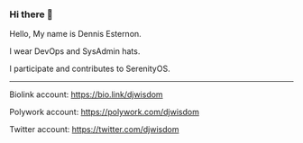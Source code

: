 ### Hi there 👋

Hello, My name is Dennis Esternon.

I wear DevOps and SysAdmin hats. 

I participate and contributes to SerenityOS.

----
Biolink account: https://bio.link/djwisdom

Polywork account: https://polywork.com/djwisdom

Twitter account: https://twitter.com/djwisdom

<!--
**djwisdom/djwisdom** is a ✨ _special_ ✨ repository because its `README.md` (this file) appears on your GitHub profile.

Here are some ideas to get you started:

- 🔭 I’m currently working on ...
- 🌱 I’m currently learning ...
- 👯 I’m looking to collaborate on ...
- 🤔 I’m looking for help with ...
- 💬 Ask me about ...
- 📫 How to reach me: ...
- 😄 Pronouns: ...
- ⚡ Fun fact: ...
-->
